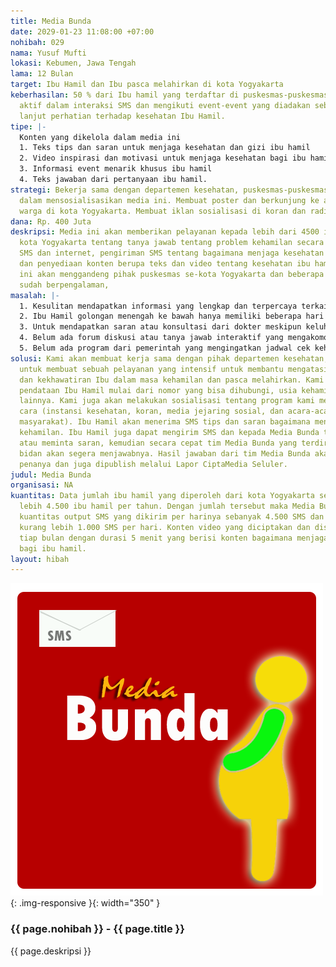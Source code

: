 ```yaml
---
title: Media Bunda
date: 2029-01-23 11:08:00 +07:00
nohibah: 029
nama: Yusuf Mufti
lokasi: Kebumen, Jawa Tengah
lama: 12 Bulan
target: Ibu Hamil dan Ibu pasca melahirkan di kota Yogyakarta
keberhasilan: 50 % dari Ibu hamil yang terdaftar di puskesmas-puskesmas di kota Yogyakarta
  aktif dalam interaksi SMS dan mengikuti event-event yang diadakan sebagai tindak
  lanjut perhatian terhadap kesehatan Ibu Hamil.
tipe: |-
  Konten yang dikelola dalam media ini
  1. Teks tips dan saran untuk menjaga kesehatan dan gizi ibu hamil
  2. Video inspirasi dan motivasi untuk menjaga kesehatan bagi ibu hamil
  3. Informasi event menarik khusus ibu hamil
  4. Teks jawaban dari pertanyaan ibu hamil.
strategi: Bekerja sama dengan departemen kesehatan, puskesmas-puskesmas di kota Yogyakarta
  dalam mensosialisasikan media ini. Membuat poster dan berkunjung ke acara-acara
  warga di kota Yogyakarta. Membuat iklan sosialisasi di koran dan radio.
dana: Rp. 400 Juta
deskripsi: Media ini akan memberikan pelayanan kepada lebih dari 4500 ibu hamil di
  kota Yogyakarta tentang tanya jawab tentang problem kehamilan secara cepat melalui
  SMS dan internet, pengiriman SMS tentang bagaimana menjaga kesehatan ibu hamil,
  dan penyediaan konten berupa teks dan video tentang kesehatan ibu hamil. Proyek
  ini akan menggandeng pihak puskesmas se-kota Yogyakarta dan beberapa bidan yang
  sudah berpengalaman,
masalah: |-
  1. Kesulitan mendapatkan informasi yang lengkap dan terpercaya terkait menjaga kehamilan, kesehatan, dan perawatan setelah melahirkan.
  2. Ibu Hamil golongan menengah ke bawah hanya memiliki beberapa hari kerja untuk berkonsultasi di puskesmas. Pelayanan puskesmas sendiri dibuka mulai pukul 08.00 hingga pukul 11.00. Bila ada keluhan terkait kehamilan di luar waktu tersebut mereka kesulitan mendapatkan pelayanan informasi dan saran untuk keluhan mereka.
  3. Untuk mendapatkan saran atau konsultasi dari dokter meskipun keluhan sederhana Ibu Hamil harus menunggu antrian yang tidak sebentar.
  4. Belum ada forum diskusi atau tanya jawab interaktif yang mengakomodir keluhan-keluhan secara cepat dengan alternatif jenis media yang beragam agar Ibu Hamil dapat mendapatkan solusi dengan efektif
  5. Belum ada program dari pemerintah yang mengingatkan jadwal cek kehamilan Ibu Hamil dan saran gizi berkala secara langsung ke seluler Ibu Hamil
solusi: Kami akan membuat kerja sama dengan pihak departemen kesehatan, pihak puskesmas-puskesmas
  untuk membuat sebuah pelayanan yang intensif untuk membantu mengatasi keluhan-keluhan
  dan kekhawatiran Ibu dalam masa kehamilan dan pasca melahirkan. Kami akan mengadakan
  pendataan Ibu Hamil mulai dari nomor yang bisa dihubungi, usia kehamilan, alamat,dan
  lainnya. Kami juga akan melakukan sosialisasi tentang program kami melalui berbagai
  cara (instansi kesehatan, koran, media jejaring sosial, dan acara-acara perkumpulan
  masyarakat). Ibu Hamil akan menerima SMS tips dan saran bagaimana menjaga kesehatan
  kehamilan. Ibu Hamil juga dapat mengirim SMS dan kepada Media Bunda tentang keluhan
  atau meminta saran, kemudian secara cepat tim Media Bunda yang terdiri dari 5 orang
  bidan akan segera menjawabnya. Hasil jawaban dari tim Media Bunda akan dikirim ke
  penanya dan juga dipublish melalui Lapor CiptaMedia Seluler.
judul: Media Bunda
organisasi: NA
kuantitas: Data jumlah ibu hamil yang diperoleh dari kota Yogyakarta sebanyak kurang
  lebih 4.500 ibu hamil per tahun. Dengan jumlah tersebut maka Media Bunda menghitung
  kuantitas output SMS yang dikirim per harinya sebanyak 4.500 SMS dan SMS yang diterima
  kurang lebih 1.000 SMS per hari. Konten video yang diciptakan dan disebarkan 1 video
  tiap bulan dengan durasi 5 menit yang berisi konten bagaimana menjaga kesehatan
  bagi ibu hamil.
layout: hibah
---
```


![029](/static/img/hibahcms/029.png){: .img-responsive }{: width="350" }

### {{ page.nohibah }} - {{ page.title }}

{{ page.deskripsi }}
